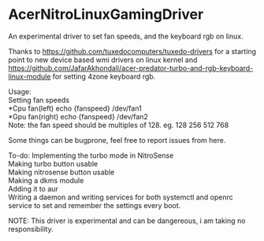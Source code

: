 # AcerNitroLinuxGamingDriver
An experimental driver to set fan speeds, and the keyboard rgb on linux.

Thanks to https://github.com/tuxedocomputers/tuxedo-drivers for a starting point to new device based wmi drivers on linux kernel and https://github.com/JafarAkhondali/acer-predator-turbo-and-rgb-keyboard-linux-module for setting 4zone keyboard rgb.

<p>Usage:<br>
Setting fan speeds<br>
*Cpu fan(left) echo {fanspeed} /dev/fan1<br>
*Gpu fan(right) echo {fanspeed} /dev/fan2<br>
Note: the fan speed should be multiples of 128. eg. 128 256 512 768<br>


Some things can be bugprone, feel free to report issues from here.

<p>To-do: Implementing the turbo mode in NitroSense<br>
Making turbo button usable <br>
Making nitrosense button usable <br>
Making a dkms module <br>
Adding it to aur <br>
Writing a daemon and writing services for both systemctl and openrc service to set and remember the settings every boot. </p>

NOTE: This driver is experimental and can be dangereous, i am taking no responsibility.
  
